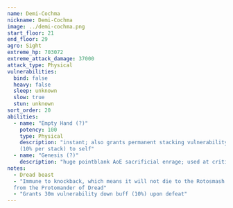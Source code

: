 ```yaml
---
name: Demi-Cochma
nickname: Demi-Cochma
image: ../demi-cochma.png
start_floor: 21
end_floor: 29
agro: Sight
extreme_hp: 703072
extreme_attack_damage: 37000
attack_type: Physical
vulnerabilities:
  bind: false
  heavy: false
  sleep: unknown
  slow: true
  stun: unknown
sort_order: 20
abilities:
  - name: "Empty Hand (?)"
    potency: 100
    type: Physical
    description: "instant; also grants permanent stacking vulnerability down
    (10% per stack) to self"
  - name: "Genesis (?)"
    description: "huge pointblank AoE sacrificial enrage; used at critical HP"
notes:
  - Dread beast
  - "Immune to knockback, which means it will not die to the Rotosmash ability
  from the Protomander of Dread"
  - "Grants 30m vulnerability down buff (10%) upon defeat"
---
```

